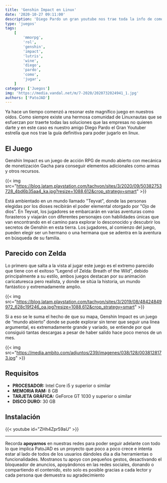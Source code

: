 ```yaml
---
title: 'Genshin Impact en Linux'
date: '2020-10-27 09:11:00'
description: 'Diego Pardo un gran youtube nos trae toda la info de como jugar este magnifico juego en GNU/Linux'
type: 'juegos'
tags:
    [
        'mmorpg',
        'rol',
        'genshin',
        'impact',
        'lutris',
        'wine',
        'diego',
        'pardo',
        'como',
        'jugar',
    ]
category: ['Juegos']
img: 'https://media.vandal.net/m/7-2020/2020732024941_1.jpg'
authors: ['PatoJAD']
---
```


Ya hace un tiempo comenzó a resonar este magnífico juego en nuestros oídos. Como siempre existe una hermosa comunidad de Linuxnautas que se esfuerzan por traerte todas las soluciones que las empresas no quieren darte y en este caso es nuestro amigo Diego Pardo el Gran Youtuber estrella que nos trae la guía definitiva para poder jugarlo en linux.

## El Juego

Genshin Impact es un juego de acción RPG de mundo abierto con mecánica de monetización Gacha para conseguir elementos adicionales como armas y otros recursos.

{{< img src="https://blog.latam.playstation.com/tachyon/sites/3/2020/09/50382753728_4bd6b35aa4_ka.jpg?resize=1088,612&crop_strategy=smart" >}}

Está ambientado en un mundo llamado "Teyvat", donde las personas elegidas por los dioses recibirán el poder elemental otorgado por "Ojo de dios". En Teyvat, los jugadores se embarcarán en varias aventuras como forasteros y viajarán con diferentes personajes con habilidades únicas que van encontrando en el camino para explorar lo desconocido y descubrir los secretos de Genshin en esta tierra. Los jugadores, al comienzo del juego, pueden elegir ser un hermano o una hermana que se adentra en la aventura en búsqueda de su familia.

## Parecido con Zelda

Lo primero que salta a la vista al jugar este juego es el extremo parecido que tiene con el exitoso “Legend of Zelda: Breath of the Wild”, debido principalmente a su estilo, ambos juegos destacan por su animación caricaturesca pero realista, y donde se sitúa la historia, un mundo fantástico y extremadamente amplio.

{{< img src="https://blog.latam.playstation.com/tachyon/sites/3/2019/08/48424849972_628c19f246_oa.jpg?resize=1088,612&crop_strategy=smart" >}}

Si a eso se le suma el hecho de que su mapa, Genshin Impact es un juego de “mundo abierto” donde se puede explorar sin tener que seguir una línea argumental, es extremadamente grande y variado, se entiende por qué consiguió tantas descargas a pesar de haber salido hace poco menos de un mes.

{{< img src="https://media.ambito.com/adjuntos/239/imagenes/038/128/0038128173.jpg" >}}

## Requisitos

-   **PROCESADOR:** Intel Core i5 y superior o similar
-   **MEMORIA RAM:** 8 GB
-   **TARJETA GRÁFICA:** GeForce GT 1030 y superior o similar
-   **DISCO DURO:** 30 GB

## Instalación

{{< youtube id="ZHh4Zpr59aU" >}}

---

Recorda **apoyarnos** en nuestras redes para poder seguir adelante con todo lo que implica PatoJAD es un proyecto que poco a poco crece e intenta estar al lado de todos de los usuarios dándoles dia a dia herramientas o funcionalidades. Mostranos tu apoyo con pequeños gestos, desactivando el bloqueador de anuncios, apoyándonos en las redes sociales, donando o compartiendo el contenido, esto solo es posible gracias a cada lector y cada persona que demuestra su agradecimiento
